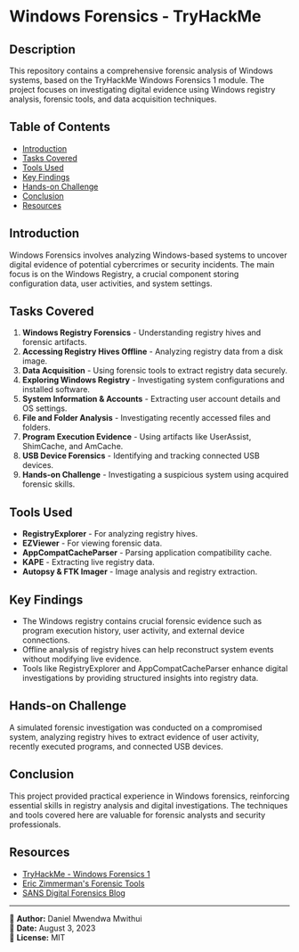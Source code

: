 # Windows Forensics - TryHackMe

## Description
This repository contains a comprehensive forensic analysis of Windows systems, based on the TryHackMe Windows Forensics 1 module. The project focuses on investigating digital evidence using Windows registry analysis, forensic tools, and data acquisition techniques.

## Table of Contents
- [Introduction](#introduction)
- [Tasks Covered](#tasks-covered)
- [Tools Used](#tools-used)
- [Key Findings](#key-findings)
- [Hands-on Challenge](#hands-on-challenge)
- [Conclusion](#conclusion)
- [Resources](#resources)

## Introduction
Windows Forensics involves analyzing Windows-based systems to uncover digital evidence of potential cybercrimes or security incidents. The main focus is on the Windows Registry, a crucial component storing configuration data, user activities, and system settings.

## Tasks Covered
1. **Windows Registry Forensics** - Understanding registry hives and forensic artifacts.
2. **Accessing Registry Hives Offline** - Analyzing registry data from a disk image.
3. **Data Acquisition** - Using forensic tools to extract registry data securely.
4. **Exploring Windows Registry** - Investigating system configurations and installed software.
5. **System Information & Accounts** - Extracting user account details and OS settings.
6. **File and Folder Analysis** - Investigating recently accessed files and folders.
7. **Program Execution Evidence** - Using artifacts like UserAssist, ShimCache, and AmCache.
8. **USB Device Forensics** - Identifying and tracking connected USB devices.
9. **Hands-on Challenge** - Investigating a suspicious system using acquired forensic skills.

## Tools Used
- **RegistryExplorer** - For analyzing registry hives.
- **EZViewer** - For viewing forensic data.
- **AppCompatCacheParser** - Parsing application compatibility cache.
- **KAPE** - Extracting live registry data.
- **Autopsy & FTK Imager** - Image analysis and registry extraction.

## Key Findings
- The Windows registry contains crucial forensic evidence such as program execution history, user activity, and external device connections.
- Offline analysis of registry hives can help reconstruct system events without modifying live evidence.
- Tools like RegistryExplorer and AppCompatCacheParser enhance digital investigations by providing structured insights into registry data.

## Hands-on Challenge
A simulated forensic investigation was conducted on a compromised system, analyzing registry hives to extract evidence of user activity, recently executed programs, and connected USB devices.

## Conclusion
This project provided practical experience in Windows forensics, reinforcing essential skills in registry analysis and digital investigations. The techniques and tools covered here are valuable for forensic analysts and security professionals.

## Resources
- [TryHackMe - Windows Forensics 1](https://tryhackme.com/room/windowsforensics1)
- [Eric Zimmerman's Forensic Tools](https://ericzimmerman.github.io/)
- [SANS Digital Forensics Blog](https://digital-forensics.sans.org/blog/)

---
📌 **Author:** Daniel Mwendwa Mwithui  
📌 **Date:** August 3, 2023  
📌 **License:** MIT

